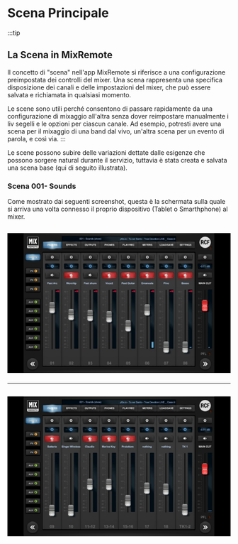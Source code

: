 # Scena Principale

:::tip
## La Scena in MixRemote

Il concetto di "scena" nell'app MixRemote si riferisce a una configurazione preimpostata dei controlli del mixer. Una scena rappresenta una specifica disposizione dei canali e delle impostazioni del mixer, che può essere salvata e richiamata in qualsiasi momento.

Le scene sono utili perché consentono di passare rapidamente da una configurazione di mixaggio all'altra senza dover reimpostare manualmente i liv segelli e le opzioni per ciascun canale. Ad esempio, potresti avere una scena per il mixaggio di una band dal vivo, un'altra scena per un evento di parola, e così via.
:::

Le scene possono subire delle variazioni dettate dalle esigenze che possono sorgere natural durante il servizio, tuttavia è stata creata e salvata una scena base (qui di seguito illustrata). 


### Scena 001- Sounds

Come mostrato dai seguenti screenshot, questa è la schermata sulla quale si arriva una volta connesso il proprio dispositivo (Tablet o Smarthphone) al mixer.

![Canali 1-8](../../static/img/Production/Canali%201-8.jpg)
---

---
![Canali 9-18](../../static/img/Production/Canali%209....jpg)
---